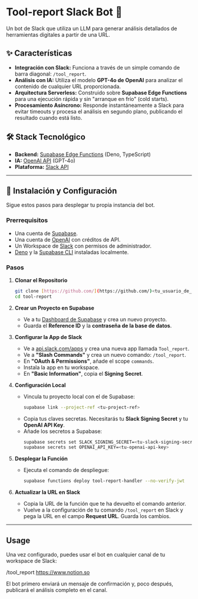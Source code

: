# Tool-report Slack Bot 🤖

Un bot de Slack que utiliza un LLM para generar análisis detallados de herramientas digitales a partir de una URL.

## ✨ Características

* **Integración con Slack:** Funciona a través de un simple comando de barra diagonal: `/tool_report`.
* **Análisis con IA:** Utiliza el modelo **GPT-4o de OpenAI** para analizar el contenido de cualquier URL proporcionada.
* **Arquitectura Serverless:** Construido sobre **Supabase Edge Functions** para una ejecución rápida y sin "arranque en frío" (cold starts).
* **Procesamiento Asíncrono:** Responde instantáneamente a Slack para evitar timeouts y procesa el análisis en segundo plano, publicando el resultado cuando está listo.

## 🛠️ Stack Tecnológico

* **Backend:** [Supabase Edge Functions](https://supabase.com/docs/guides/functions) (Deno, TypeScript)
* **IA:** [OpenAI API](https://platform.openai.com/docs/overview) (GPT-4o)
* **Plataforma:** [Slack API](https://api.slack.com/)

---
## 🚀 Instalación y Configuración

Sigue estos pasos para desplegar tu propia instancia del bot.

### Prerrequisitos
* Una cuenta de [Supabase](https://supabase.com).
* Una cuenta de [OpenAI](https://platform.openai.com) con créditos de API.
* Un Workspace de [Slack](https://slack.com) con permisos de administrador.
* [Deno](https://deno.land/) y la [Supabase CLI](https://supabase.com/docs/guides/cli) instaladas localmente.

### Pasos

1.  **Clonar el Repositorio**
    ```bash
    git clone [https://github.com/](https://github.com/)<tu_usuario_de_github>/tool-report.git
    cd tool-report
    ```

2.  **Crear un Proyecto en Supabase**
    * Ve a tu [Dashboard de Supabase](https://supabase.com/dashboard/projects) y crea un nuevo proyecto.
    * Guarda el **Reference ID** y la **contraseña de la base de datos**.

3.  **Configurar la App de Slack**
    * Ve a [api.slack.com/apps](https://api.slack.com/apps) y crea una nueva app llamada `Tool_report`.
    * Ve a **"Slash Commands"** y crea un nuevo comando: `/tool_report`.
    * En **"OAuth & Permissions"**, añade el scope `commands`.
    * Instala la app en tu workspace.
    * En **"Basic Information"**, copia el **Signing Secret**.

4.  **Configuración Local**
    * Vincula tu proyecto local con el de Supabase:
        ```bash
        supabase link --project-ref <tu-project-ref>
        ```
    * Copia tus claves secretas. Necesitarás tu **Slack Signing Secret** y tu **OpenAI API Key**.
    * Añade los secretos a Supabase:
        ```bash
        supabase secrets set SLACK_SIGNING_SECRET=<tu-slack-signing-secret>
        supabase secrets set OPENAI_API_KEY=<tu-openai-api-key>
        ```

5.  **Desplegar la Función**
    * Ejecuta el comando de despliegue:
        ```bash
        supabase functions deploy tool-report-handler --no-verify-jwt
        ```

6.  **Actualizar la URL en Slack**
    * Copia la URL de la función que te ha devuelto el comando anterior.
    * Vuelve a la configuración de tu comando `/tool_report` en Slack y pega la URL en el campo **Request URL**. Guarda los cambios.

---
## Usage

Una vez configurado, puedes usar el bot en cualquier canal de tu workspace de Slack:

/tool_report https://www.notion.so

El bot primero enviará un mensaje de confirmación y, poco después, publicará el análisis completo en el canal.
